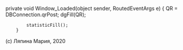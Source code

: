 
 private void Window_Loaded(object sender, RoutedEventArgs e)
        {
            QR = DBConnection.qrPost;
            dgFill(QR);

            statisticFill();
        }

(c) Ляпина Мария, 2020
